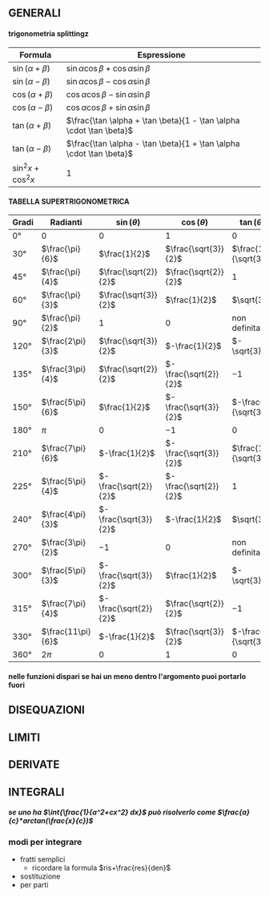 ## GENERALI
#### trigonometria splittingz

| Formula                | Espressione                                                         |
| ---------------------- | ------------------------------------------------------------------- |
| $\sin(\alpha + \beta)$ | $\sin \alpha \cos \beta + \cos \alpha \sin \beta$                   |
| $\sin(\alpha - \beta)$ | $\sin \alpha \cos \beta - \cos \alpha \sin \beta$                   |
| $\cos(\alpha + \beta)$ | $\cos \alpha \cos \beta - \sin \alpha \sin \beta$                   |
| $\cos(\alpha - \beta)$ | $\cos \alpha \cos \beta + \sin \alpha \sin \beta$                   |
| $\tan(\alpha + \beta)$ | $\frac{\tan \alpha + \tan \beta}{1 - \tan \alpha \cdot \tan \beta}$ |
| $\tan(\alpha - \beta)$ | $\frac{\tan \alpha - \tan \beta}{1 + \tan \alpha \cdot \tan \beta}$ |
| $\sin^2 x + \cos^2 x$  | $1$                                                                 |
#### TABELLA SUPERTRIGONOMETRICA

| Gradi | Radianti          | $\sin(\theta)$        | $\cos(\theta)$        | $\tan(\theta)$        |
| ----- | ----------------- | --------------------- | --------------------- | --------------------- |
| 0°    | $0$               | $0$                   | $1$                   | $0$                   |
| 30°   | $\frac{\pi}{6}$   | $\frac{1}{2}$         | $\frac{\sqrt{3}}{2}$  | $\frac{1}{\sqrt{3}}$  |
| 45°   | $\frac{\pi}{4}$   | $\frac{\sqrt{2}}{2}$  | $\frac{\sqrt{2}}{2}$  | $1$                   |
| 60°   | $\frac{\pi}{3}$   | $\frac{\sqrt{3}}{2}$  | $\frac{1}{2}$         | $\sqrt{3}$            |
| 90°   | $\frac{\pi}{2}$   | $1$                   | $0$                   | non definita          |
| 120°  | $\frac{2\pi}{3}$  | $\frac{\sqrt{3}}{2}$  | $-\frac{1}{2}$        | $-\sqrt{3}$           |
| 135°  | $\frac{3\pi}{4}$  | $\frac{\sqrt{2}}{2}$  | $-\frac{\sqrt{2}}{2}$ | $-1$                  |
| 150°  | $\frac{5\pi}{6}$  | $\frac{1}{2}$         | $-\frac{\sqrt{3}}{2}$ | $-\frac{1}{\sqrt{3}}$ |
| 180°  | $\pi$             | $0$                   | $-1$                  | $0$                   |
| 210°  | $\frac{7\pi}{6}$  | $-\frac{1}{2}$        | $-\frac{\sqrt{3}}{2}$ | $\frac{1}{\sqrt{3}}$  |
| 225°  | $\frac{5\pi}{4}$  | $-\frac{\sqrt{2}}{2}$ | $-\frac{\sqrt{2}}{2}$ | $1$                   |
| 240°  | $\frac{4\pi}{3}$  | $-\frac{\sqrt{3}}{2}$ | $-\frac{1}{2}$        | $\sqrt{3}$            |
| 270°  | $\frac{3\pi}{2}$  | $-1$                  | $0$                   | non definita          |
| 300°  | $\frac{5\pi}{3}$  | $-\frac{\sqrt{3}}{2}$ | $\frac{1}{2}$         | $-\sqrt{3}$           |
| 315°  | $\frac{7\pi}{4}$  | $-\frac{\sqrt{2}}{2}$ | $\frac{\sqrt{2}}{2}$  | $-1$                  |
| 330°  | $\frac{11\pi}{6}$ | $-\frac{1}{2}$        | $\frac{\sqrt{3}}{2}$  | $-\frac{1}{\sqrt{3}}$ |
| 360°  | $2\pi$            | $0$                   | $1$                   | $0$                   |


#### nelle funzioni dispari se hai un meno dentro l'argomento puoi portarlo fuori

## DISEQUAZIONI


## LIMITI

## DERIVATE

## INTEGRALI

##### se uno ha $\int{\frac{1}{a^2+cx^2} dx}$ può risolverlo come $\frac{a}{c}*arctan(\frac{x}{c})$

### modi per integrare
- fratti semplici
	-  ricordare la formula $ris+\frac{res}{den}$
- sostituzione
- per parti

